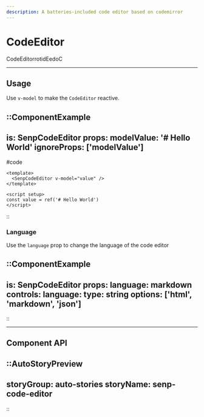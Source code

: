 ```yaml
---
description: A batteries-included code editor based on codemirror
---
```


# CodeEditor

CodeEditorrotidEedoC

---

## Usage

Use `v-model` to make the `CodeEditor` reactive.

::ComponentExample
---
is: SenpCodeEditor
props:
  modelValue: '# Hello World'
ignoreProps: ['modelValue']
---
#code
```vue
<template>
  <SenpCodeEditor v-model="value" />
</template>

<script setup>
const value = ref('# Hello World')
</script>
```
::

### Language

Use the `language` prop to change the language of the code editor

::ComponentExample
---
is: SenpCodeEditor
props:
  language: markdown
controls:
  language:
    type: string
    options: ['html', 'markdown', 'json']
---
::

<hr class="my-20">

## Component API

::AutoStoryPreview
---
storyGroup: auto-stories
storyName: senp-code-editor
---
::